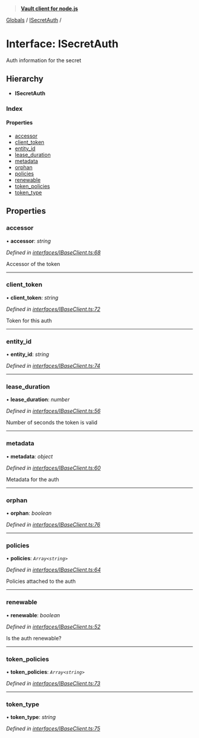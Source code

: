 > **[Vault client for node.js](../README.md)**

[Globals](../globals.md) / [ISecretAuth](isecretauth.md) /

# Interface: ISecretAuth

Auth information for the secret

## Hierarchy

* **ISecretAuth**

### Index

#### Properties

* [accessor](isecretauth.md#accessor)
* [client_token](isecretauth.md#client_token)
* [entity_id](isecretauth.md#entity_id)
* [lease_duration](isecretauth.md#lease_duration)
* [metadata](isecretauth.md#metadata)
* [orphan](isecretauth.md#orphan)
* [policies](isecretauth.md#policies)
* [renewable](isecretauth.md#renewable)
* [token_policies](isecretauth.md#token_policies)
* [token_type](isecretauth.md#token_type)

## Properties

###  accessor

• **accessor**: *string*

*Defined in [interfaces/IBaseClient.ts:68](https://github.com/theogravity/vault-tacular/blob/0b78a16/src/interfaces/IBaseClient.ts#L68)*

Accessor of the token

___

###  client_token

• **client_token**: *string*

*Defined in [interfaces/IBaseClient.ts:72](https://github.com/theogravity/vault-tacular/blob/0b78a16/src/interfaces/IBaseClient.ts#L72)*

Token for this auth

___

###  entity_id

• **entity_id**: *string*

*Defined in [interfaces/IBaseClient.ts:74](https://github.com/theogravity/vault-tacular/blob/0b78a16/src/interfaces/IBaseClient.ts#L74)*

___

###  lease_duration

• **lease_duration**: *number*

*Defined in [interfaces/IBaseClient.ts:56](https://github.com/theogravity/vault-tacular/blob/0b78a16/src/interfaces/IBaseClient.ts#L56)*

Number of seconds the token is valid

___

###  metadata

• **metadata**: *object*

*Defined in [interfaces/IBaseClient.ts:60](https://github.com/theogravity/vault-tacular/blob/0b78a16/src/interfaces/IBaseClient.ts#L60)*

Metadata for the auth

___

###  orphan

• **orphan**: *boolean*

*Defined in [interfaces/IBaseClient.ts:76](https://github.com/theogravity/vault-tacular/blob/0b78a16/src/interfaces/IBaseClient.ts#L76)*

___

###  policies

• **policies**: *`Array<string>`*

*Defined in [interfaces/IBaseClient.ts:64](https://github.com/theogravity/vault-tacular/blob/0b78a16/src/interfaces/IBaseClient.ts#L64)*

Policies attached to the auth

___

###  renewable

• **renewable**: *boolean*

*Defined in [interfaces/IBaseClient.ts:52](https://github.com/theogravity/vault-tacular/blob/0b78a16/src/interfaces/IBaseClient.ts#L52)*

Is the auth renewable?

___

###  token_policies

• **token_policies**: *`Array<string>`*

*Defined in [interfaces/IBaseClient.ts:73](https://github.com/theogravity/vault-tacular/blob/0b78a16/src/interfaces/IBaseClient.ts#L73)*

___

###  token_type

• **token_type**: *string*

*Defined in [interfaces/IBaseClient.ts:75](https://github.com/theogravity/vault-tacular/blob/0b78a16/src/interfaces/IBaseClient.ts#L75)*